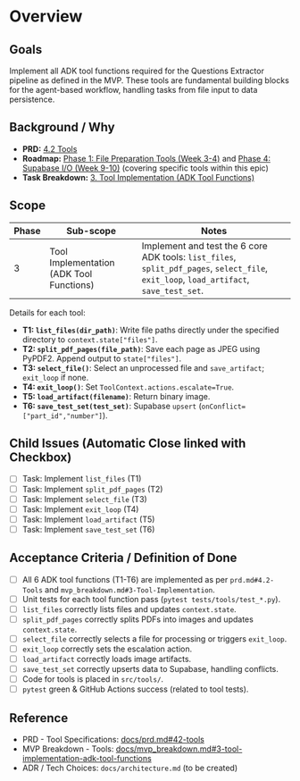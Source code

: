 # Overview

## Goals
Implement all ADK tool functions required for the Questions Extractor pipeline as defined in the MVP. These tools are fundamental building blocks for the agent-based workflow, handling tasks from file input to data persistence.

## Background / Why
- **PRD:** [4.2 Tools](/docs/prd.md#42-tools)
- **Roadmap:** [Phase 1: File Preparation Tools (Week 3-4)](/docs/roadmap.md#phase-1-file-preparation-tools-week-3-4) and [Phase 4: Supabase I/O (Week 9-10)](/docs/roadmap.md#phase-4-supabase-io-week-9-10) (covering specific tools within this epic)
- **Task Breakdown:** [3. Tool Implementation (ADK Tool Functions)](/docs/mvp_breakdown.md#3-tool-implementation-adk-tool-functions)

## Scope

| Phase | Sub-scope                               | Notes                                                                                                |
| ----- | --------------------------------------- | ---------------------------------------------------------------------------------------------------- |
| 3     | Tool Implementation (ADK Tool Functions) | Implement and test the 6 core ADK tools: `list_files`, `split_pdf_pages`, `select_file`, `exit_loop`, `load_artifact`, `save_test_set`. |

Details for each tool:
- **T1: `list_files(dir_path)`**: Write file paths directly under the specified directory to `context.state["files"]`.
- **T2: `split_pdf_pages(file_path)`**: Save each page as JPEG using PyPDF2. Append output to `state["files"]`.
- **T3: `select_file()`**: Select an unprocessed file and `save_artifact`; `exit_loop` if none.
- **T4: `exit_loop()`**: Set `ToolContext.actions.escalate=True`.
- **T5: `load_artifact(filename)`**: Return binary image.
- **T6: `save_test_set(test_set)`**: Supabase `upsert` (`onConflict=["part_id","number"]`).

## Child Issues (Automatic Close linked with Checkbox)

<!-- Placeholder: Task issues for T1-T6 will be linked here once created -->
- [ ] Task: Implement `list_files` (T1)
- [ ] Task: Implement `split_pdf_pages` (T2)
- [ ] Task: Implement `select_file` (T3)
- [ ] Task: Implement `exit_loop` (T4)
- [ ] Task: Implement `load_artifact` (T5)
- [ ] Task: Implement `save_test_set` (T6)

## Acceptance Criteria / Definition of Done

- [ ] All 6 ADK tool functions (T1-T6) are implemented as per `prd.md#4.2-Tools` and `mvp_breakdown.md#3-Tool-Implementation`.
- [ ] Unit tests for each tool function pass (`pytest tests/tools/test_*.py`).
- [ ] `list_files` correctly lists files and updates `context.state`.
- [ ] `split_pdf_pages` correctly splits PDFs into images and updates `context.state`.
- [ ] `select_file` correctly selects a file for processing or triggers `exit_loop`.
- [ ] `exit_loop` correctly sets the escalation action.
- [ ] `load_artifact` correctly loads image artifacts.
- [ ] `save_test_set` correctly upserts data to Supabase, handling conflicts.
- [ ] Code for tools is placed in `src/tools/`.
- [ ] `pytest` green & GitHub Actions success (related to tool tests).

## Reference

- PRD - Tool Specifications: [docs/prd.md#42-tools](/docs/prd.md#42-tools)
- MVP Breakdown - Tools: [docs/mvp_breakdown.md#3-tool-implementation-adk-tool-functions](/docs/mvp_breakdown.md#3-tool-implementation-adk-tool-functions)
- ADR / Tech Choices: `docs/architecture.md` (to be created)
